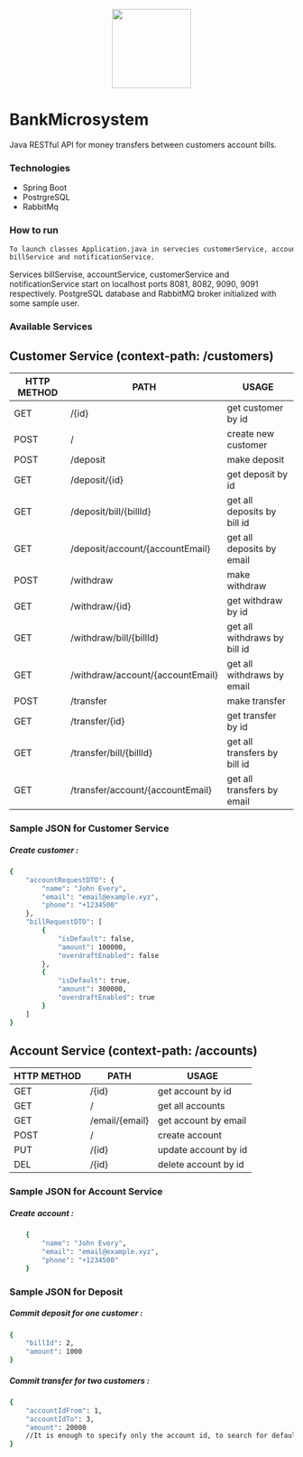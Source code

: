 <p align="center">
  <img src="https://seeklogo.com/images/S/spring-logo-9A2BC78AAF-seeklogo.com.png" width="140">
</p>



# BankMicrosystem

Java RESTful API for money transfers between customers account bills.

### Technologies
- Spring Boot
- PostrgreSQL
- RabbitMq


### How to run
```sh
To launch classes Application.java in servecies customerService, accountService, 
billService and notificationService.
```

Services billServise, accountService, customerService and notificationService   start on localhost ports 8081, 8082, 9090, 9091 respectively. 
PostgreSQL database and RabbitMQ broker initialized with some sample user. 


### Available Services

## Сustomer Service (context-path: /customers)
| HTTP METHOD | PATH | USAGE |
| -----------| ------ | ------ |
| GET | /{id} | get customer by id | 
| POST | / | create new customer |
| POST | /deposit | make deposit |
| GET | /deposit/{id} | get deposit by id |
| GET | /deposit/bill/{billId} | get all deposits by bill id |
| GET | /deposit/account/{accountEmail} | get all deposits by email |
| POST | /withdraw | make withdraw |
| GET | /withdraw/{id} | get withdraw by id |
| GET | /withdraw/bill/{billId} | get all withdraws by bill id |
| GET | /withdraw/account/{accountEmail} | get all withdraws by email |
| POST | /transfer | make transfer |
| GET | /transfer/{id} | get transfer by id |
| GET | /transfer/bill/{billId} | get all transfers by bill id |
| GET | /transfer/account/{accountEmail} | get all transfers by email |

### Sample JSON for Сustomer Service
##### Create customer : 
```sh
{
    "accountRequestDTO": {
        "name": "John Every",
        "email": "email@example.xyz",
        "phone": "+1234500"
    },
    "billRequestDTO": [
        {
            "isDefault": false,
            "amount": 100000,
            "overdraftEnabled": false
        },
        {
            "isDefault": true,
            "amount": 300000,
            "overdraftEnabled": true
        }
    ]
}
```

## Account Service (context-path: /accounts)
| HTTP METHOD | PATH | USAGE |
| -----------| ------ | ------ |
| GET | /{id} | get account by id | 
| GET | / |  get all accounts | 
| GET | /email/{email} |  get account by email| 
| POST | / | create account |
| PUT | /{id} | update account by id | 
| DEL | /{id} | delete account by id | 

### Sample JSON for Account Service
##### Create account : 
```sh
    {
        "name": "John Every",
        "email": "email@example.xyz",
        "phone": "+1234500"
    } 
```

### Sample JSON for Deposit
##### Commit deposit for one customer : 
```sh
{
    "billId": 2,
    "amount": 1000
} 
```

##### Commit transfer for two customers : 
```sh
{
    "accountIdFrom": 1,
    "accountIdTo": 3,
    "amount": 20000
    //It is enough to specify only the account id, to search for default bills for accounts
}
```

